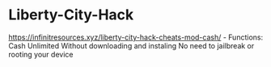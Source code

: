 # Liberty-City-Hack
https://infinitresources.xyz/liberty-city-hack-cheats-mod-cash/ - Functions: Cash Unlimited Without downloading and instaling No need to jailbreak or rooting your device
